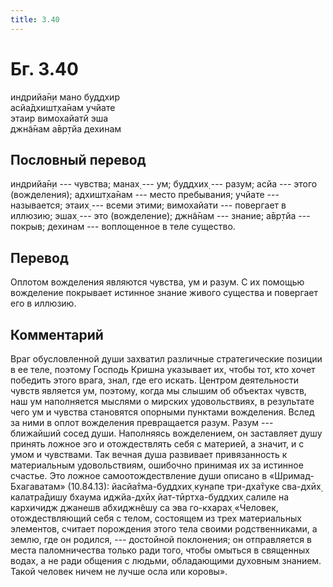 ```yaml
---
title: 3.40
---
```


# Бг. 3.40
индрийа̄н̣и мано буддхир<br/>
асйа̄дхишт̣ха̄нам учйате<br/>
этаир вимохайатй эша<br/>
джн̃а̄нам а̄вр̣тйа дехинам
## Пословный перевод

индрийа̄н̣и --- чувства; манах̣ --- ум; буддхих̣ --- разум; асйа --- этого
(вожделения); адхишт̣ха̄нам --- место пребывания; учйате --- называется;
этаих̣ --- всеми этими; вимохайати --- повергает в иллюзию; эшах̣ --- это
(вожделение); джн̃а̄нам --- знание; а̄вр̣тйа --- покрыв; дехинам ---
воплощенное в теле существо.

## Перевод

Оплотом вожделения являются чувства, ум и разум. С их помощью вожделение
покрывает истинное знание живого существа и повергает его в иллюзию.

## Комментарий

Враг обусловленной души захватил различные стратегические позиции в ее
теле, поэтому Господь Кришна указывает их, чтобы тот, кто хочет победить
этого врага, знал, где его искать. Центром деятельности чувств является
ум, поэтому, когда мы слышим об объектах чувств, наш ум наполняется
мыслями о мирских удовольствиях, в результате чего ум и чувства
становятся опорными пунктами вожделения. Вслед за ними в оплот
вожделения превращается разум. Разум --- ближайший сосед души.
Наполняясь вожделением, он заставляет душу принять ложное эго и
отождествлять себя с материей, а значит, и с умом и чувствами. Так
вечная душа развивает привязанность к материальным удовольствиям,
ошибочно принимая их за истинное счастье. Это ложное самоотождествление
души описано в «Шримад-Бхагаватам» (10.84.13): йасйа̄тма-буддхих̣ кун̣апе
три-дха̄туке сва-дхӣх̣ калатра̄дишу бхаума иджйа-дхӣх̣ йат-тӣртха-буддхих̣
салиле на кархичидж джанешв абхиджн̃ешу са эва го-кхарах̣ «Человек,
отождествляющий себя с телом, состоящем из трех материальных элементов,
считает порождения этого тела своими родственниками, а землю, где он
родился, --- достойной поклонения; он отправляется в места паломничества
только ради того, чтобы омыться в священных водах, а не ради общения с
людьми, обладающими духовным знанием. Такой человек ничем не лучше осла
или коровы».

